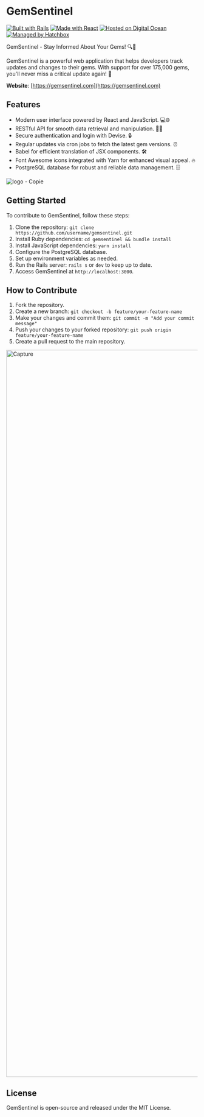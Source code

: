 # GemSentinel

[![Built with Rails](https://img.shields.io/badge/Built%20with-Rails-red?style=for-the-badge&logo=ruby-on-rails)](https://rubyonrails.org/)
[![Made with React](https://img.shields.io/badge/Made%20with-React-blue?style=for-the-badge&logo=react)](https://reactjs.org/)
[![Hosted on Digital Ocean](https://img.shields.io/badge/Hosted%20on-Digital%20Ocean-darkblue?style=for-the-badge&logo=digitalocean)](https://www.digitalocean.com/)
[![Managed by Hatchbox](https://img.shields.io/badge/Managed%20by-Hatchbox-green?style=for-the-badge&logo=hatchbox)](https://www.hatchbox.io/)

GemSentinel - Stay Informed About Your Gems! 🔍💎

GemSentinel is a powerful web application that helps developers track updates and changes to their gems. With support for over 175,000 gems, you'll never miss a critical update again! 🚀

**Website**: [https://gemsentinel.com](https://gemsentinel.com)

## Features
- Modern user interface powered by React and JavaScript. 💻🌐
- RESTful API for smooth data retrieval and manipulation. 🚀⏰
- Secure authentication and login with Devise. 🔒
- Regular updates via cron jobs to fetch the latest gem versions. ⏰
- Babel for efficient translation of JSX components. 🛠
- Font Awesome icons integrated with Yarn for enhanced visual appeal. 🔥
- PostgreSQL database for robust and reliable data management. 🗄

![logo - Copie](https://github.com/Peuf54/GemSentinel.com/assets/113709332/30ec593a-ffbc-4a9d-adda-5960342989f4)

## Getting Started
To contribute to GemSentinel, follow these steps:

1. Clone the repository: `git clone https://github.com/username/gemsentinel.git`
2. Install Ruby dependencies: `cd gemsentinel && bundle install`
3. Install JavaScript dependencies: `yarn install`
4. Configure the PostgreSQL database.
5. Set up environment variables as needed.
6. Run the Rails server: `rails s` or `dev` to keep up to date.
7. Access GemSentinel at `http://localhost:3000`.

## How to Contribute
1. Fork the repository.
2. Create a new branch: `git checkout -b feature/your-feature-name`
3. Make your changes and commit them: `git commit -m "Add your commit message"`
4. Push your changes to your forked repository: `git push origin feature/your-feature-name`
5. Create a pull request to the main repository.

<img width="1910" alt="Capture" src="https://github.com/Peuf54/GemSentinel.com/assets/113709332/b95da8f7-16df-4417-a1ec-e5fe4ad63b08">

## License
GemSentinel is open-source and released under the MIT License.
